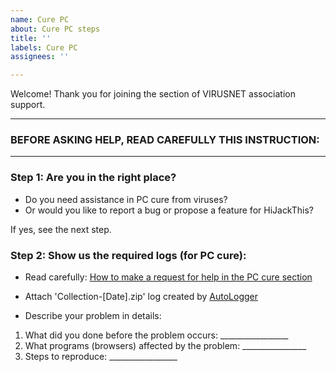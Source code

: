 ```yaml
---
name: Cure PC
about: Cure PC steps
title: ''
labels: Cure PC
assignees: ''

---
```


Welcome!
Thank you for joining the section of VIRUSNET association support.
_________________________________________________________________
### BEFORE ASKING HELP, READ CAREFULLY THIS INSTRUCTION:
_________________________________________________________________

### Step 1: Are you in the right place?

  * Do you need assistance in PC cure from viruses?
  * Or would you like to report a bug or propose a feature for HiJackThis?

If yes, see the next step.

### Step 2: Show us the required logs (for PC cure):

  * Read carefully: [How to make a request for help in the PC cure section](https://github.com/dragokas/hijackthis/wiki/How-to-make-a-request-for-help-in-the-PC-cure-section%3F)

  * Attach 'Collection-[Date].zip' log created by [AutoLogger](http://tools.safezone.cc/drongo/test/AutoLogger-test.zip)

  * Describe your problem in details:

1. What did you done before the problem occurs: _________________
2. What programs (browsers) affected by the problem: ________________
3. Steps to reproduce: _________________
